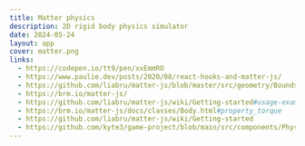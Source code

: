 ```yaml
---
title: Matter physics
description: 2D rigid body physics simulator
date: 2024-05-24
layout: app
cover: matter.png
links: 
  - https://codepen.io/tt9/pen/xxEmmRO
  - https://www.paulie.dev/posts/2020/08/react-hooks-and-matter-js/
  - https://github.com/liabru/matter-js/blob/master/src/geometry/Bounds.js
  - https://brm.io/matter-js/
  - https://github.com/liabru/matter-js/wiki/Getting-started#usage-example
  - https://brm.io/matter-js/docs/classes/Body.html#property_torque
  - https://github.com/liabru/matter-js/wiki/Getting-started
  - https://github.com/kyte3/game-project/blob/main/src/components/PhysicsGame.vue
---
```


<script setup>
import { defineClientComponent } from 'vitepress'

const Matter = defineClientComponent(() => {
  return import('./Matter.vue')
})
</script>

<Matter />
